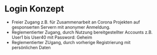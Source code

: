 # Login Konzept

* Freier Zugang z.B. für Zusammenarbeit an Corona Projekten
  auf gesponserten Servern mit anonymer Anmeldung.
* Reglementierter Zugang, durch Nutzung bereitgestellter Accounts
  z.B. User1 bis User40 mit Password: Geheim
* Reglementierter ZUgang, durch vorherige Registrierung mit persönlichen Daten
  